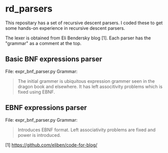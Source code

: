 # rd_parsers
This repositary has a set of recursive descent parsers. I coded these to get some hands-on experience in recursive descent parsers.

The lexer is obtained from Eli Bendersky blog [1]. Each parser has the "grammar" as a comment at the top.

## Basic BNF expressions parser
File: expr_bnf_parser.py 
Grammar:
> The initial grammer is ubiquitous expression grammer seen in the dragon book and elsewhere. It has left associtivity problems which is fixed using EBNF.

## EBNF expressions parser
File: expr_bnf_parser.py 
Grammar:
> Introduces EBNF format. Left associativity problems are fixed and power is introduced.



[1] https://github.com/eliben/code-for-blog/
